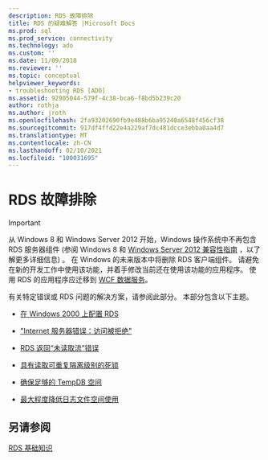 ```yaml
---
description: RDS 故障排除
title: RDS 的疑难解答 |Microsoft Docs
ms.prod: sql
ms.prod_service: connectivity
ms.technology: ado
ms.custom: ''
ms.date: 11/09/2018
ms.reviewer: ''
ms.topic: conceptual
helpviewer_keywords:
- troubleshooting RDS [ADO]
ms.assetid: 92905044-579f-4c38-bca6-f8bd5b239c20
author: rothja
ms.author: jroth
ms.openlocfilehash: 2fa93202690fb9e488b6ba95240a6548f456cf38
ms.sourcegitcommit: 917df4ffd22e4a229af7dc481dcce3ebba0aa4d7
ms.translationtype: MT
ms.contentlocale: zh-CN
ms.lasthandoff: 02/10/2021
ms.locfileid: "100031695"
---
```

# <a name="troubleshooting-rds"></a>RDS 故障排除
> [!IMPORTANT]
>  从 Windows 8 和 Windows Server 2012 开始，Windows 操作系统中不再包含 RDS 服务器组件 (参阅 Windows 8 和 [Windows Server 2012 兼容性指南](https://www.microsoft.com/download/details.aspx?id=27416) ，以了解更多详细信息) 。 在 Windows 的未来版本中将删除 RDS 客户端组件。 请避免在新的开发工作中使用该功能，并着手修改当前还在使用该功能的应用程序。 使用 RDS 的应用程序应迁移到 [WCF 数据服务](/dotnet/framework/wcf/)。  
  
 有关特定错误或 RDS 问题的解决方案，请参阅此部分。 本部分包含以下主题。  
  
-   [在 Windows 2000 上配置 RDS](./configuring-rds-on-windows-2000.md)  
  
-   ["Internet 服务器错误：访问被拒绝"](./internet-server-error-access-denied.md)  
  
-   [RDS 返回“未读取流”错误](./rds-returns-stream-not-read-error.md)  
  
-   [具有读取可重复隔离级别的死锁](./deadlocks-with-read-repeatable-isolation-level.md)  
  
-   [确保足够的 TempDB 空间](./ensuring-sufficient-tempdb-space.md)  
  
-   [最大程度降低日志文件空间使用](./minimizing-log-file-space-usage.md)  
  
## <a name="see-also"></a>另请参阅  
 [RDS 基础知识](./rds-fundamentals.md)